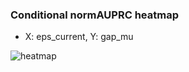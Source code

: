 ### Conditional normAUPRC heatmap

- X: eps_current, Y: gap_mu

![heatmap](/home/elicer/project_0814_2/results/20250818-163746/holdout/conditional_heatmap_eps_current_vs_gap_mu.png)
